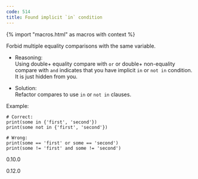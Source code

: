 ```yaml
---
code: 514
title: Found implicit `in` condition
---
```


{% import "macros.html" as macros with context %}

Forbid multiple equality comparisons with the same variable.

  - Reasoning:  
    Using double+ equality compare with `or` or double+ non-equality
    compare with `and` indicates that you have implicit `in` or `not in`
    condition. It is just hidden from you.

  - Solution:  
    Refactor compares to use `in` or `not in` clauses.

Example:

    # Correct:
    print(some in {'first', 'second'})
    print(some not in {'first', 'second'})
    
    # Wrong:
    print(some == 'first' or some == 'second')
    print(some != 'first' and some != 'second')

<div class="versionadded">

0.10.0

</div>

<div class="versionchanged">

0.12.0

</div>